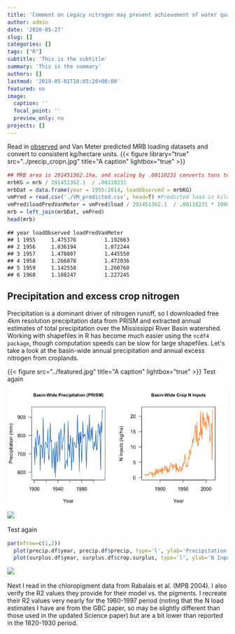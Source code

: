 ```yaml
---
title: 'Comment on Legacy nitrogen may prevent achievement of water quallity goals in the Gulf of Mexico'
author: admin
date: '2020-05-27'
slug: []
categories: []
tags: ["R"]
subtitle: 'This is the subtitle'
summary: 'This is the summary'
authors: []
lastmod: '2019-05-01T10:05:28+00:00'
featured: no
image:
  caption: ''
  focal_point: ''
  preview_only: no
projects: []
---
```


Read in <a href="https://cfpub.epa.gov/roe/indicator.cfm?i=33">observed</a> and Van Meter predicted MRB loading datasets and convert to consistent kg/hectare units.
{{< figure library="true" src="../precip_cropn.jpg" title="A caption" lightbox="true" >}}

``` r
## MRB area is 291451362.1ha, and scaling by .00110231 converts tons to kg
mrbKG = mrb / 291451362.1  / .00110231
mrbDat = data.frame(year = 1955:2014, loadObserved = mrbKG)
vmPred = read.csv('./VM_predicted.csv', head=T) #Predicted load in kilotons
vmPred$loadPredVanMeter = vmPred$load / 291451362.1  / .00110231 * 1000 # convert to kg/ha
mrb = left_join(mrbDat, vmPred) 
head(mrb)
```

    ## year loadObserved loadPredVanMeter
    ## 1 1955     1.475376         1.192663
    ## 2 1956     1.036194         1.072244
    ## 3 1957     1.478807         1.445550
    ## 4 1958     1.266078         1.472036
    ## 5 1959     1.142558         1.260760
    ## 6 1960     1.108247         1.227245

## Precipitation and excess crop nitrogen
Precipitation is a dominant driver of nitrogen runoff, so I downloaded free 4km resolution precipitation data from PRISM and extracted annual estimates of total precipitation over the Mississippi River Basin watershed. Working with shapefiles in R has become much easier using the `ncdf4 package`, though computation speeds can be slow for large shapefiles. Let's take a look at the basin-wide annual precipitation and annual excess nitrogen from croplands.

{{< figure src="../featured.jpg" title="A caption" lightbox="true" >}}
Test again
![](../../../static/img/precip_cropn.png)
![](../../../../static/img/precip_cropn.png)


Test again
``` r
par(mfrow=c(1,2))
  plot(precip.df$year, precip.df$precip, type='l', ylab='Precipitation (mm)', xlab='Year', las=1, col='#1175BE',    lwd=1.5, main='Basin-Wide Precipitation (PRISM)', cex.main=.9)
  plot(surplus.df$year, surplus.df$crop.surplus, type='l', ylab='N Inputs (kg/ha)', xlab='Year', las=1, col='#FD8B25', lwd=1.5, main='Basin-Wide Crop N Inputs', cex.main=.9)
```

![](../precip_cropn.png)

Next I read in the chloropigment data from Rabalais et al. (MPB 2004). I also verify the R2 values they provide for their model vs. the pigments. I recreate their R2 values very nearly for the 1960-1997 period (noting that the N load estimates I have are from the GBC paper, so may be slightly different than those used in the updated Science paper) but are a bit lower than reported in the 1820-1930 period.



